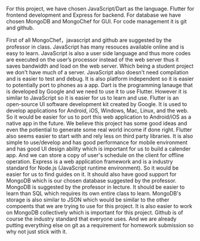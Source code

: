 For this project, we have chosen JavaScript/Dart as the language. Flutter for frontend development and Express for backend.
For database we have chosen MongoDB and MongoChef for GUI.
For code management it is git and github.

First of all MongoChef，javascript and github are suggested by the professor in class. 
JavaScript has many resouces available online and is easy to learn. JavaScript is also a user side language and thus more codes are executed on the user’s processor instead of the web server thus it saves bandwidth and load on the web server. Which being a student project we don't have much of a server. JavaScript also doesn't need compilation and is easier to test and debug. It is also platform independent so it is easier to potentially port to phones as a app.
Dart is the programming lanauge that is developed by Google and we need to use it to use Flutter. However it is similar to JavaScript so it is easier for us to learn and use.
Flutter is an open-source UI software development kit created by Google. It is used to develop applications for Android, iOS, Windows, Mac, Linux, and the web. So it would be easier for us to port this web application to Android/iOS as a native app in the future. We believe this project has some good ideas and even the potiential to generate some real world income if done right. Flutter also seems easier to start with and rely less on third party libraries. It is also simple to use/develop and has good performance for mobile environment and has good UI design ability which is important for us to build a calender app. And we can store a copy of user's schedule on the client for offline operation.
Express is a web application framework and is a industry standard for Node.js (JavaScript runtime environment). So it would be easier for us to find guides on it. It should also have good support for MongoDB which is our chosen database suggested by the professor.
MongoDB is suggested by the professor in lecture. It should be easier to learn than SQL which requires its own entire class to learn. MongoDB's storage is also similar to JSON which would be similar to the other compoents that we are trying to use for this project. It is also easier to work on MongoDB collectively which is important for this project.
Github is of course the industry standard that everyone uses. And we are already putting everything else on git as a requirement for homework submission so why not just stick with it.
